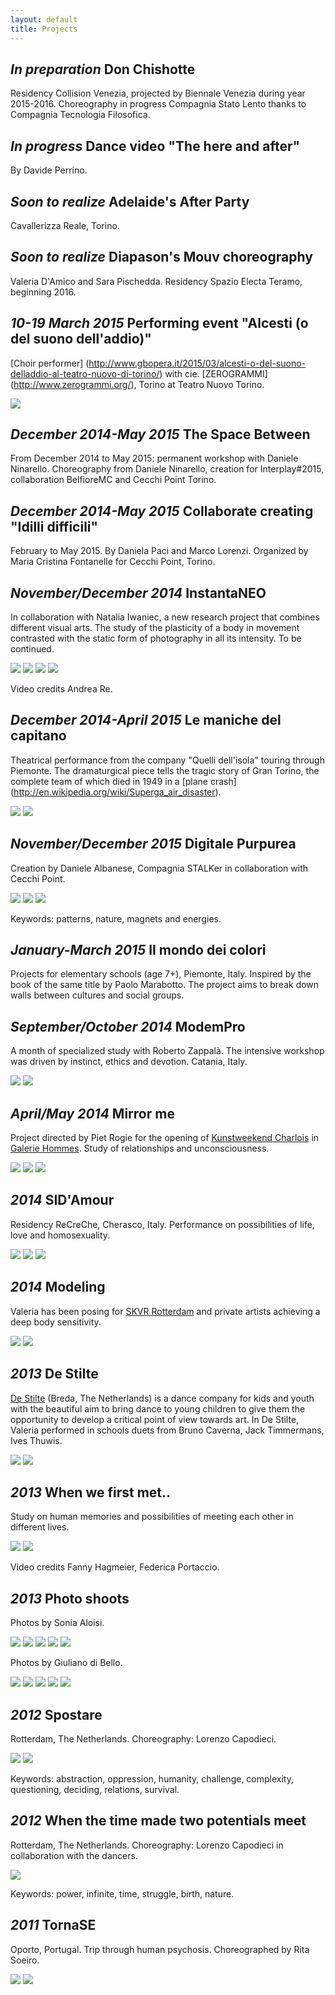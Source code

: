 ```yaml
---
layout: default
title: Projects
---
```


## _In preparation_ Don Chishotte

Residency Collision Venezia, projected by Biennale Venezia during year
2015-2016. Choreography in progress Compagnia Stato Lento thanks to Compagnia
Tecnologia Filosofica.

## _In progress_ Dance video "The here and after"

By Davide Perrino.

## _Soon to realize_ Adelaide's After Party

Cavallerizza Reale, Torino.

## _Soon to realize_ Diapason's Mouv choreography

Valeria D'Amico and Sara Pischedda. Residency Spazio Electa Teramo, beginning 2016.

## _10-19 March 2015_ Performing event "Alcesti (o del suono dell'addio)"

[Choir performer] (http://www.gbopera.it/2015/03/alcesti-o-del-suono-delladdio-al-teatro-nuovo-di-torino/) with cie. [ZEROGRAMMI] (http://www.zerogrammi.org/), Torino at Teatro Nuovo Torino.

<div class="imgbar">
<a href="/images/alcesti1.jpg"><img src="/thumbs/alcesti1.jpg"></a>
</div>

## _December 2014-May 2015_ The Space Between

From December 2014 to May 2015: permanent workshop with Daniele Ninarello.
Choreography from Daniele Ninarello, creation for Interplay#2015, collaboration
BelfioreMC and Cecchi Point Torino.

## _December 2014-May 2015_ Collaborate creating "Idilli difficili"

February to May 2015. By Daniela Paci and Marco Lorenzi. Organized by Maria
Cristina Fontanelle for Cecchi Point, Torino.

## _November/December 2014_ InstantaNEO

In collaboration with Natalia Iwaniec, a new research project that combines
different visual arts. The study of the plasticity of a body in movement
contrasted with the static form of photography in all its intensity.
To be continued.

<div class="imgbar">
<a href="http://youtu.be/LgKFwHiTFWc"><img src="/thumbs/instantaneo1.jpg"></a>
<a href="/images/instantaneo2.jpg"><img src="/thumbs/instantaneo2.jpg"></a>
<a href="/images/instantaneo3.jpg"><img src="/thumbs/instantaneo3.jpg"></a>
<a href="/images/instantaneo4.jpg"><img src="/thumbs/instantaneo4.jpg"></a>
</div>

Video credits Andrea Re.

## _December 2014-April 2015_ Le maniche del capitano

Theatrical performance from the company "Quelli dell'isola" touring through
Piemonte. The dramaturgical piece tells the tragic story of Gran Torino, the
complete team of which died in 1949 in a [plane crash]
(http://en.wikipedia.org/wiki/Superga_air_disaster).

<div class="imgbar">
<a href="/images/manichecapitano1.jpg"><img src="/thumbs/manichecapitano1.jpg"></a>
<a href="/images/manichecapitano2.jpg"><img src="/thumbs/manichecapitano2.jpg"></a>
</div>

## _November/December 2015_ Digitale Purpurea

Creation by Daniele Albanese, Compagnia STALKer in collaboration with Cecchi
Point.

<div class="imgbar">
<a href="/images/purpurea1.jpg"><img src="/thumbs/purpurea1.jpg"></a>
<a href="/images/purpurea2.jpg"><img src="/thumbs/purpurea2.jpg"></a>
<a href="/images/purpurea3.jpg"><img src="/thumbs/purpurea3.jpg"></a>
</div>

Keywords: patterns, nature, magnets and energies.

## _January-March 2015_ Il mondo dei colori

Projects for elementary schools (age 7+), Piemonte, Italy. Inspired by the book
of the same title by Paolo Marabotto. The project aims to break down walls
between cultures and social groups.

## _September/October 2014_ ModemPro

A month of specialized study with Roberto Zappalà. The intensive workshop was
driven by instinct, ethics and devotion. Catania, Italy.

<div class="imgbar">
<a href="http://vimeo.com/czd/modempro214"><img src="/thumbs/modempro1.jpg"></a>
<a href="/images/modempro2.jpg"><img src="/thumbs/modempro2.jpg"></a>
</div>

## _April/May 2014_ Mirror me

Project directed by Piet Rogie for the opening of <a
href="http://kunstweekendcharlois.nl/?page_id=1746">Kunstweekend Charlois</a>
in <a href="http://www.hommes.nl/">Galerie Hommes</a>. Study of relationships
and unconsciousness.

<div class="imgbar">
<a href="/images/mirrorme1.jpg"><img src="/thumbs/mirrorme1.jpg"></a>
<a href="/images/mirrorme2.jpg"><img src="/thumbs/mirrorme2.jpg"></a>
<a href="/images/mirrorme3.jpg"><img src="/thumbs/mirrorme3.jpg"></a>
</div>

## _2014_ SID'Amour

Residency ReCreChe, Cherasco, Italy. Performance on possibilities of life, love
and homosexuality.

<div class="imgbar">
<a href="/images/sidamour1.jpg"><img src="/thumbs/sidamour1.jpg"></a>
<a href="/images/sidamour2.jpg"><img src="/thumbs/sidamour2.jpg"></a>
<a href="/images/sidamour3.jpg"><img src="/thumbs/sidamour3.jpg"></a>
</div>

## _2014_ Modeling

Valeria has been posing for <a href="http://www.skvr.nl/">SKVR Rotterdam</a>
and private artists achieving a deep body sensitivity.

<div class="imgbar">
<a href="/images/modeling1.jpg"><img src="/thumbs/modeling1.jpg"></a>
<a href="/images/modeling2.jpg"><img src="/thumbs/modeling2.jpg"></a>
</div>

## _2013_ De Stilte

<a href="http://www.destilte.nl/site/">De Stilte</a> (Breda, The Netherlands)
is a dance company for kids and youth with the beautiful aim to bring dance
to young children to give them the opportunity to develop a critical point of
view towards art. In De Stilte, Valeria performed in schools duets from Bruno
Caverna, Jack Timmermans, Ives Thuwis.

<div class="imgbar">
<a href="http://youtu.be/8FD2OZGClSk"><img src="/thumbs/destilte1.jpg"></a>
<a href="/images/destilte2.jpg"><img src="/thumbs/destilte2.jpg"></a>
</div>

## _2013_ When we first met..

Study on human memories and possibilities of meeting each other in different lives.

<div class="imgbar">
<img src="/thumbs/whenwefirstmet1.jpg">
<a href="/images/whenwefirstmet2.jpg"><img src="/thumbs/whenwefirstmet2.jpg"></a>
</div>

Video credits Fanny Hagmeier, Federica Portaccio.

## _2013_ Photo shoots

Photos by Sonia Aloisi.

<div class="imgbar">
<a href="/images/photoshoots_sonia1.jpg"><img src="/thumbs/photoshoots_sonia1.jpg"></a>
<a href="/images/photoshoots_sonia2.jpg"><img src="/thumbs/photoshoots_sonia2.jpg"></a>
<a href="/images/photoshoots_sonia3.jpg"><img src="/thumbs/photoshoots_sonia3.jpg"></a>
<a href="/images/photoshoots_sonia4.jpg"><img src="/thumbs/photoshoots_sonia4.jpg"></a>
<a href="/images/photoshoots_sonia5.jpg"><img src="/thumbs/photoshoots_sonia5.jpg"></a>
</div>

Photos by Giuliano di Bello.

<div class="imgbar">
<a href="/images/photoshoots_giuliano1.jpg"><img src="/thumbs/photoshoots_giuliano1.jpg"></a>
<a href="/images/photoshoots_giuliano2.jpg"><img src="/thumbs/photoshoots_giuliano2.jpg"></a>
<a href="/images/photoshoots_giuliano3.jpg"><img src="/thumbs/photoshoots_giuliano3.jpg"></a>
<a href="/images/photoshoots_giuliano4.jpg"><img src="/thumbs/photoshoots_giuliano4.jpg"></a>
<a href="/images/photoshoots_giuliano5.jpg"><img src="/thumbs/photoshoots_giuliano5.jpg"></a>
</div>

## _2012_ Spostare

Rotterdam, The Netherlands. Choreography: Lorenzo Capodieci.

<div class="imgbar">
<a href="http://vimeo.com/38534355"><img src="/thumbs/spostare1.jpg"></a>
<a href="/images/spostare2.jpg"><img src="/thumbs/spostare2.jpg"></a>
</div>

Keywords: abstraction, oppression, humanity, challenge, complexity,
questioning, deciding, relations, survival.

## _2012_ When the time made two potentials meet

Rotterdam, The Netherlands. Choreography: Lorenzo Capodieci in collaboration with the dancers.

<div class="imgbar">
<a href="http://vimeo.com/49291672"><img src="/thumbs/potentials1.jpg"></a>
</div>

Keywords: power, infinite, time, struggle, birth, nature.

## _2011_ TornaSE

Oporto, Portugal. Trip through human psychosis. Choreographed by Rita Soeiro.

<div class="imgbar">
<a href="/images/tornarse1.jpg"><img src="/thumbs/tornarse1.jpg"></a>
<a href="/images/tornarse2.jpg"><img src="/thumbs/tornarse2.jpg"></a>
</div>
